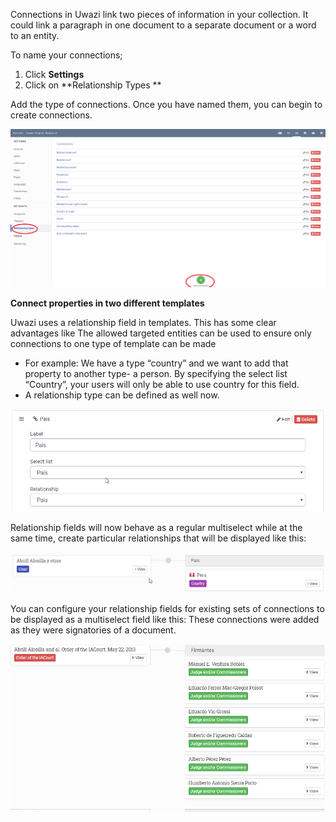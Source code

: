 Connections in Uwazi link two pieces of information in your collection. It could link a paragraph in one document to a separate document or a word to an entity. 

To name your connections; 
1. Click **Settings**
2. Click on **Relationship Types **

Add the type of connections. Once you have named them, you can begin to create connections.

![](https://github.com/quincywiele/HURIDOCS-User-Manuals/blob/master/createrelations.png)

**Connect properties in two different templates**

Uwazi uses a relationship field in templates. This has some clear advantages like
The allowed targeted entities can be used to ensure only connections to one type of template can be made
* For example: We have a type “country” and we want to add that property to another type- a person. By specifying the select list “Country”, your users will only be able to use country for this field. 
* A relationship type can be defined as well now. 

![](https://github.com/quincywiele/HURIDOCS-User-Manuals/blob/master/pais.png)

Relationship fields will now behave as a regular multiselect while at the same time, create particular relationships that will be displayed like this:

![](https://github.com/quincywiele/HURIDOCS-User-Manuals/blob/master/abrill.png)

You can configure your relationship fields for existing sets of connections to be displayed as a multiselect field like this:
These connections were added as they were signatories of a document.

![](https://github.com/quincywiele/HURIDOCS-User-Manuals/blob/master/signatories.png)
 


